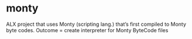 # monty
ALX project that uses Monty (scripting lang.) that’s first compiled to Monty byte codes.  Outcome = create interpreter for Monty ByteCode files 
